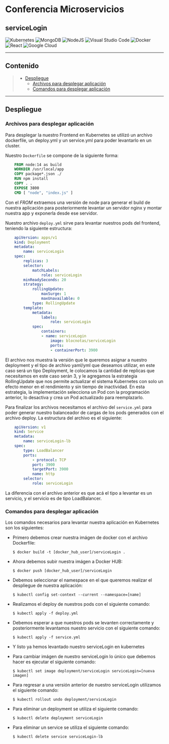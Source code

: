 <h1> <b> Conferencia Microservicios </b> </h1>

<h2> <b> serviceLogin </b> </h2>

![Kubernetes](https://img.shields.io/badge/Kubernetes-gray?style=flat-square&logo=kubernetes)
![MongoDB](https://img.shields.io/badge/MongoDB-gray?style=flat-square&logo=mongodb)
![NodeJS](https://img.shields.io/badge/NodeJS-gray?style=flat-square&logo=javascript)
![Visual Studio Code](https://img.shields.io/badge/VS_Code-gray?style=flat-square&logo=visual-studio-code)
![Docker](https://img.shields.io/badge/Docker-gray?style=flat-square&logo=docker)
![React](https://img.shields.io/badge/React-gray?style=flat-square&logo=react)
![Google Cloud](https://img.shields.io/badge/Google_Cloud-gray?style=flat-square&logo=google-cloud)

---

## **Contenido**

> * [Despliegue](#Despliegue)
>   * [Archivos para desplegar aplicación](#Archivos-para-desplegar-aplicación)
>   * [Comandos para desplegar aplicación](#Comandos-para-desplegar-aplicación)

---

## **Despliegue**

### **Archivos para desplegar aplicación**

Para desplegar la nuestro Frontend en Kubernetes se utilizó un archivo dockerfile, un deploy.yml y un service.yml para poder levantarlo en un cluster.

Nuestro ```Dockerfile``` se compone de la siguiente forma:

```dockerfile
    FROM node:14 as build
    WORKDIR /usr/local/app
    COPY package*.json ./
    RUN npm install
    COPY . .
    EXPOSE 3800
    CMD [ "node", "index.js" ]
```

Con el *FROM* extraemos una versión de node para generar el build de nuestra aplicación para posteriormente levantar un servidor nginx y montar nuestra app y exponerla desde ese servidor.

Nuestro archivo ```deploy.yml``` sirve para levantar nuestros pods del frontend, teniendo la siguiente estructura:

```yml
    apiVersion: apps/v1
    kind: Deployment
    metadata:
        name: serviceLogin
    spec:
        replicas: 3
        selector:
            matchLabels:
                role: serviceLogin
        minReadySeconds: 20
        strategy:
            rollingUpdate:
                maxSurge: 1
                maxUnavailable: 0
            type: RollingUpdate
        template:
            metadata:
                labels:
                    role: serviceLogin
            spec:
                containers:
                - name: serviceLogin
                    image: blocnotas/serviceLogin
                    ports:
                    - containerPort: 3900
```

El archivo nos muestra la versión que le queremos asignar a nuestro deployment y el tipo de archivo yaml/yml que deseamos utilizar, en este caso será un tipo Deployment, le colocamos la cantidad de replicas que necesitamos en este caso serán 3, y le agregamos la estrategia RollingUpdate que nos permite actualizar el sistema Kubernetes con solo un efecto menor en el rendimiento y sin tiempo de inactividad. En esta estrategia, la implementación selecciona un Pod con la programación anterior, lo desactiva y crea un Pod actualizado para reemplazarlo.

Para finalizar los archivos necesitamos el archivo del ```service.yml``` para poder generar nuestro balanceador de cargas de los pods generados con el archivo deploy. La estructura del archivo es el siguiente:

```yml
    apiVersion: v1
    kind: Service
    metadata:
        name: serviceLogin-lb
    spec:
        type: LoadBalancer
        ports:
            - protocol: TCP
            port: 3900
            targetPort: 3900
            name: http
        selector:
            role: serviceLogin
```

La diferencia con el archivo anterior es que acá el tipo a levantar es un servicio, y el servicio es de tipo LoadBalancer.

### **Comandos para desplegar aplicación**

Los comandos necesarios para levantar nuestra aplicación en Kubernetes son los siguientes:

* Primero debemos crear nuestra imágen de docker con el archivo Dockerfile:

    ```$ docker build -t [docker_hub_user]/serviceLogin .```

* Ahora debemos subir nuestra imágen a Docker HUB:

    ```$ docker push [docker_hub_user]/serviceLogin```

* Debemos seleccionar el namespace en el que queremos realizar el despliegue de nuestra aplicación:

    ```$ kubectl config set-context --current --namespace=[name]```

* Realizamos el deploy de nuestros pods con el siguiente comando:

    ```$ kubectl apply -f deploy.yml```

* Debemos esperar a que nuestros pods se levanten correctamente y posteriormente levantamos nuestro servicio con el siguiente comando:

    ```$ kubectl apply -f service.yml```

* Y listo ya hemos levantado nuestro serviceLogin en kubernetes

* Para cambiar imágen de nuestro serviceLogin lo único que debemos hacer es ejecutar el siguiente comando:

    ```$ kubectl set image deployment/serviceLogin serviceLogin=[nueva imagen]```

* Para regresar a una versión anterior de nuestro serviceLogin utilizamos el siguiente comando:

    ```$ kubectl rollout undo deployment/serviceLogin```

* Para eliminar un deployment se utiliza el siguiente comando:

    ```$ kubectl delete deployment serviceLogin```

* Para eliminar un service se utiliza el siguiente comando:

    ```$ kubectl delete service serviceLogin-lb```